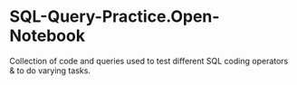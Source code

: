 # SQL-Query-Practice.Open-Notebook
Collection of code and queries used to test different SQL coding operators &amp; to do varying tasks.

